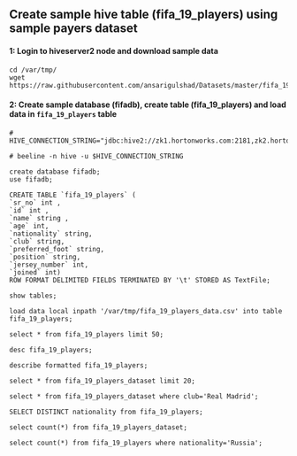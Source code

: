 
## Create sample hive table (fifa_19_players) using sample payers dataset

#### 1: Login to hiveserver2 node and download sample data

```
cd /var/tmp/
wget https://raw.githubusercontent.com/ansarigulshad/Datasets/master/fifa_19_players_data.csv
```

#### 2: Create sample database (fifadb), create table (fifa_19_players) and load data in `fifa_19_players` table

```
# HIVE_CONNECTION_STRING="jdbc:hive2://zk1.hortonworks.com:2181,zk2.hortonworks.com:2181,zk3.hortonworks.com:2181/;serviceDiscoveryMode=zooKeeper;zooKeeperNamespace=hiveserver2"

# beeline -n hive -u $HIVE_CONNECTION_STRING
```
```
create database fifadb;
use fifadb;
```
```
CREATE TABLE `fifa_19_players` (
`sr_no` int ,
`id` int ,  
`name` string ,  
`age` int,
`nationality` string,
`club` string,
`preferred_foot` string,
`position` string,
`jersey_number` int,
`joined` int)
ROW FORMAT DELIMITED FIELDS TERMINATED BY '\t' STORED AS TextFile;
```
```
show tables;
```
```
load data local inpath '/var/tmp/fifa_19_players_data.csv' into table fifa_19_players;
```
```
select * from fifa_19_players limit 50;
```
```
desc fifa_19_players;
```
```
describe formatted fifa_19_players;
```
```
select * from fifa_19_players_dataset limit 20;
```
```
select * from fifa_19_players_dataset where club='Real Madrid';
```

```
SELECT DISTINCT nationality from fifa_19_players;
```

```
select count(*) from fifa_19_players_dataset;
```

```
select count(*) from fifa_19_players where nationality='Russia';
```
